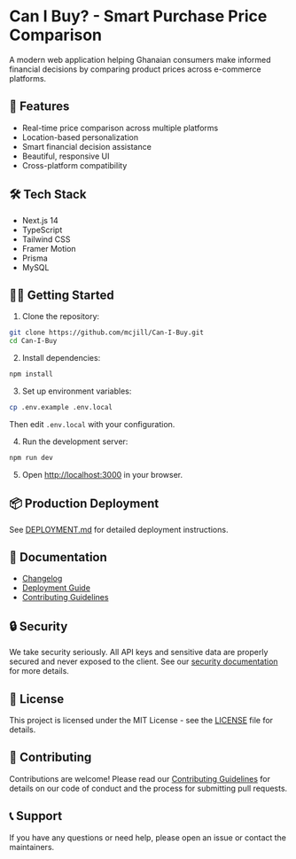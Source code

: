 # Can I Buy? - Smart Purchase Price Comparison

A modern web application helping Ghanaian consumers make informed financial decisions by comparing product prices across e-commerce platforms.

## 🚀 Features

- Real-time price comparison across multiple platforms
- Location-based personalization
- Smart financial decision assistance
- Beautiful, responsive UI
- Cross-platform compatibility

## 🛠️ Tech Stack

- Next.js 14
- TypeScript
- Tailwind CSS
- Framer Motion
- Prisma
- MySQL

## 🏃‍♂️ Getting Started

1. Clone the repository:
```bash
git clone https://github.com/mcjill/Can-I-Buy.git
cd Can-I-Buy
```

2. Install dependencies:
```bash
npm install
```

3. Set up environment variables:
```bash
cp .env.example .env.local
```
Then edit `.env.local` with your configuration.

4. Run the development server:
```bash
npm run dev
```

5. Open [http://localhost:3000](http://localhost:3000) in your browser.

## 📦 Production Deployment

See [DEPLOYMENT.md](DEPLOYMENT.md) for detailed deployment instructions.

## 📝 Documentation

- [Changelog](CHANGELOG.md)
- [Deployment Guide](DEPLOYMENT.md)
- [Contributing Guidelines](CONTRIBUTING.md)

## 🔒 Security

We take security seriously. All API keys and sensitive data are properly secured and never exposed to the client. See our [security documentation](SECURITY.md) for more details.

## 📄 License

This project is licensed under the MIT License - see the [LICENSE](LICENSE) file for details.

## 🤝 Contributing

Contributions are welcome! Please read our [Contributing Guidelines](CONTRIBUTING.md) for details on our code of conduct and the process for submitting pull requests.

## 📞 Support

If you have any questions or need help, please open an issue or contact the maintainers.
